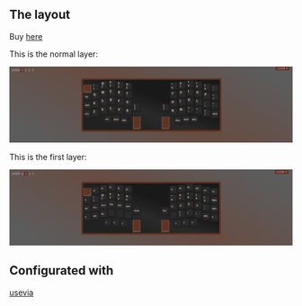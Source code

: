 ## The layout

Buy [here](https://holykeebs.com/products/lily58-low-profile)

This is the normal layer:

![](./pictures/base-layer.png)

This is the first layer:

![](./pictures/layer-1.png)

## Configurated with

[usevia](https://usevia.com/)
